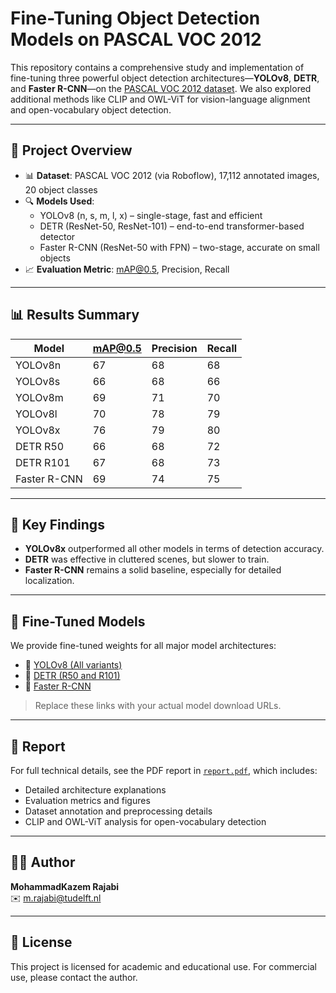 # Fine-Tuning Object Detection Models on PASCAL VOC 2012

This repository contains a comprehensive study and implementation of fine-tuning three powerful object detection architectures—**YOLOv8**, **DETR**, and **Faster R-CNN**—on the [PASCAL VOC 2012 dataset](https://universe.roboflow.com/jacob-solawetz/pascal-voc-2012/dataset/13). We also explored additional methods like CLIP and OWL-ViT for vision-language alignment and open-vocabulary object detection.

---

## 📌 Project Overview

- 📊 **Dataset**: PASCAL VOC 2012 (via Roboflow), 17,112 annotated images, 20 object classes  
- 🔍 **Models Used**:  
  - YOLOv8 (n, s, m, l, x) – single-stage, fast and efficient  
  - DETR (ResNet-50, ResNet-101) – end-to-end transformer-based detector  
  - Faster R-CNN (ResNet-50 with FPN) – two-stage, accurate on small objects  
- 📈 **Evaluation Metric**: mAP@0.5, Precision, Recall

---

## 📊 Results Summary

| Model           | mAP@0.5 | Precision | Recall |
|----------------|---------|-----------|--------|
| YOLOv8n        | 67      | 68        | 68     |
| YOLOv8s        | 66      | 68        | 66     |
| YOLOv8m        | 69      | 71        | 70     |
| YOLOv8l        | 70      | 78        | 79     |
| YOLOv8x        | 76      | 79        | 80     |
| DETR R50       | 66      | 68        | 72     |
| DETR R101      | 67      | 68        | 73     |
| Faster R-CNN   | 69      | 74        | 75     |

---

## 🧠 Key Findings

- **YOLOv8x** outperformed all other models in terms of detection accuracy.
- **DETR** was effective in cluttered scenes, but slower to train.
- **Faster R-CNN** remains a solid baseline, especially for detailed localization.

---

## 🧪 Fine-Tuned Models

We provide fine-tuned weights for all major model architectures:

- 🔗 [YOLOv8 (All variants)](https://example.com/yolo-models)
- 🔗 [DETR (R50 and R101)](https://example.com/detr-models)
- 🔗 [Faster R-CNN](https://example.com/fasterrcnn-models)

> Replace these links with your actual model download URLs.

---

## 📄 Report

For full technical details, see the PDF report in [`report.pdf`](./report.pdf), which includes:

- Detailed architecture explanations
- Evaluation metrics and figures
- Dataset annotation and preprocessing details
- CLIP and OWL-ViT analysis for open-vocabulary detection

---

## 🧑‍💻 Author

**MohammadKazem Rajabi**  
✉️ m.rajabi@tudelft.nl

---

## 📜 License

This project is licensed for academic and educational use. For commercial use, please contact the author.
